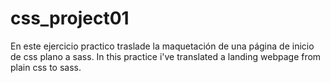 # css_project01
En este ejercicio practico traslade la maquetación de una página de inicio de css plano a sass. In this practice i've translated a landing webpage from plain css to sass.
